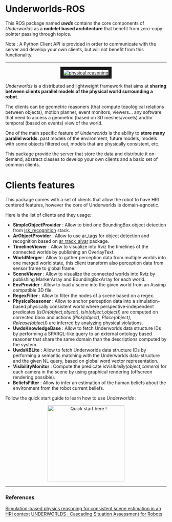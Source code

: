 # Underworlds-ROS
This ROS package named ***uwds*** contains the core components of *Underworlds* as a **nodelet based architecture** that benefit from zero-copy pointer passing through topics.

Note : A Python Client API is provided in order to communicate with the server and develop your own clients, but will not benefit from this functionality.

----
<a href="http://www.youtube.com/watch?feature=player_embedded&v=sM5uTl-Klxo" target="blank"><p align="center"><img src="img/physics_screenshot.png"
alt="physical reasoning" border="10"/></p></a>

*Underworlds* is a distributed and lightweight framework that aims at **sharing between clients parallel models of the physical world surrounding a robot**.

The clients can be geometric reasoners (that compute topological relations between objects), motion planner, event monitors, viewers... any software that need to access a geometric (based on 3D meshes/voxels) and/or temporal (based on events) view of the world.

One of the main specific feature of *Underworlds* is the ability to **store many parallel worlds**: past models of the environment, future models, models with some objects filtered out, models that are physically consistent, etc.

This package provide the server that store the data and distribute it on-demand, abstract classes to develop your own clients and a basic set of common clients.

# Clients features

This package comes with a set of clients that allow the robot to have HRI centered features, however the core of Underworlds is domain-agnostic.

Here is the list of clients and they usage:

- **SimpleObjectProvider** : Allow to bind one BoundingBox object detection from [jsk_recognition](https://github.com/jsk-ros-pkg/jsk_recognition) stack.
- **ArObjectProvider** : Allow to use ar_tags for object detection and recognition based on  [ar_track_alvar](https://wiki.ros.org/ar_track_alvar) package.
- **TimelineViewer** : Allow to visualize into Rviz the timelines of the connected worlds by publishing an OverlayText.
- **WorldMerger** : Allow to gather perception data from multiple worlds into one merged world state, this client transform also perception data from sensor frame to global frame.
- **SceneViewer** : Allow to visualize the connected worlds into Rviz by publishing MarkerArray and BoundingBoxArray for each world.
- **EnvProvider** : Allow to load a scene into the given world from an Assimp compatible 3D file.
- **RegexFilter** : Allow to filter the nodes of a scene based on a regex.
- **PhysicsReasoner** : Allow to anchor perception data into a simulation-based physically consistent world where perspective-independent predicates (*isOn(object,object)*, *isIn(object,object)*) are computed on corrected bbox and actions (*Pick(object)*, *Place(object)*, *Release(object)*) are inferred by analyzing physical violations.
- **UwdsKnowledgeBase** : Allow to fetch Underworlds data structure IDs by performing a SPARQL-like query to an external ontology based reasoner that share the same domain than the descriptions computed by the system.
- **UwdsKBLite** : Allow to fetch Underworlds data structure IDs by performing a semantic matching with the Underworlds data-structure and the given NL query, based on global word vector representation.
- **VisibilityMonitor** : Compute the predicate *isVisibleBy(object,camera)* for each camera in the scene by using graphical rendering (offscreen rendering possible).
- **BeliefsFilter** : Allow to infer an estimation of the human beliefs about the environment from the robot current beliefs.

Follow the quick start guide to learn how to use *Underworlds* :

<a href="QUICKSTART.md"><p align="center">
  <img src="img/quick_start.png" alt="Quick start here !" width="240" />
</p></a>

---
### References
[Simulation-based physics reasoning for consistent scene estimation in an HRI context](https://academia.skadge.org/publis/sallami2019simulation.pdf)
[UNDERWORLDS : Cascading Situation Assessment for Robots](https://academia.skadge.org/publis/lemaignan2018underworlds.pdf)
